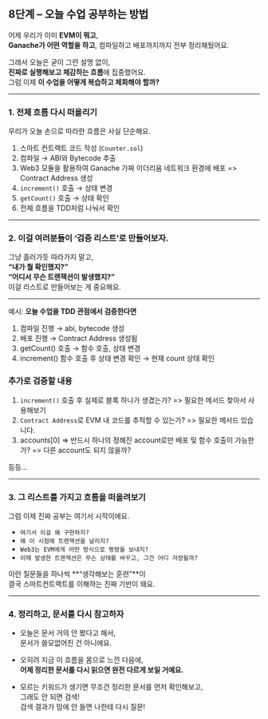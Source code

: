 ## 8단계 – 오늘 수업 공부하는 방법

어제 우리가 이미 **EVM이 뭐고**,  
**Ganache가 어떤 역할을 하고**,
컴파일하고 배포까지까지 전부 정리해뒀어요.

그래서 오늘은 굳이 그런 설명 없이,  
**진짜로 실행해보고 체감하는 흐름**에 집중했어요.  
그럼 이제 **이 수업을 어떻게 복습하고 체화해야 할까?**

---

### 1. 전체 흐름 다시 떠올리기

우리가 오늘 손으로 따라한 흐름은 사실 단순해요.

1. 스마트 컨트랙트 코드 작성 (`Counter.sol`)
2. 컴파일 → ABI와 Bytecode 추출
3. Web3 모듈을 활용하여 Ganache 가짜 이더리움 네트워크 환경에 배포
   => Contract Address 생성
4. `increment()` 호출 → 상태 변경
5. `getCount()` 호출 → 상태 확인
6. 전체 흐름을 TDD처럼 나눠서 확인

---

### 2. 이걸 여러분들이 ‘검증 리스트’로 만들어보자.

그냥 흘러가듯 따라가지 말고,  
**“내가 뭘 확인했지?”**  
**“어디서 무슨 트랜잭션이 발생했지?”**  
이걸 리스트로 만들어보는 게 중요해요.

---

예시: **오늘 수업을 TDD 관점에서 검증한다면**

1. 컴파일 진행 → abi, bytecode 생성
2. 배포 진행 → Contract Address 생성됨
3. getCount() 호출 → 함수 호출, 상태 변경
4. increment() 함수 호출 후 상태 변경 확인 → 현재 count 상태 확인

### 추가로 검증할 내용

1. `increment()` 호출 후 실제로 블록 하나가 생겼는가? => 필요한 메서드 찾아서 사용해보기
2. `Contract Address`로 EVM 내 코드를 추적할 수 있는가? => 필요한 메서드 있습니다.
3. accounts[0] => 반드시 하나의 정해진 account로만 배포 및 함수 호출이 가능한가?
   => 다른 account도 되지 않을까?

등등...

---

### 3. 그 리스트를 가지고 흐름을 떠올려보기

그럼 이제 진짜 공부는 여기서 시작이에요.

- `여기서 이걸 왜 구현하지?`
- `왜 이 시점에 트랜잭션을 날리지?`
- `Web3는 EVM에게 어떤 방식으로 명령을 보내지?`
- `이때 발생한 트랜잭션은 무슨 상태를 바꾸고, 그건 어디 저장될까?`

이런 질문들을 하나씩 **“생각해보는 훈련”**이  
결국 스마트컨트랙트를 이해하는 진짜 기반이 돼요.

---

### 4. 정리하고, 문서를 다시 참고하자

- 오늘은 문서 거의 안 봤다고 해서,  
  문서가 쓸모없어진 건 아니에요.

- 오히려 지금 이 흐름을 몸으로 느낀 다음에,  
  **어제 정리한 문서를 다시 읽으면 완전 다르게 보일 거예요.**

- 모르는 키워드가 생기면 무조건 정리한 문서를 먼저 확인해보고,  
  그래도 안 되면 검색!  
  검색 결과가 맘에 안 들면 나한테 다시 질문!
